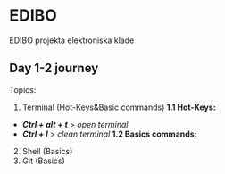 # EDIBO
EDIBO projekta elektroniska klade

## Day 1-2 journey

Topics:
 1. Terminal (Hot-Keys&Basic commands)
 **1.1 Hot-Keys:**
  - ***Ctrl + alt + t*** > *open terminal*
  - ***Ctrl + l*** > *clean terminal*
 **1.2 Basics commands:**
  
 2. Shell (Basics)
 3. Git (Basics)
